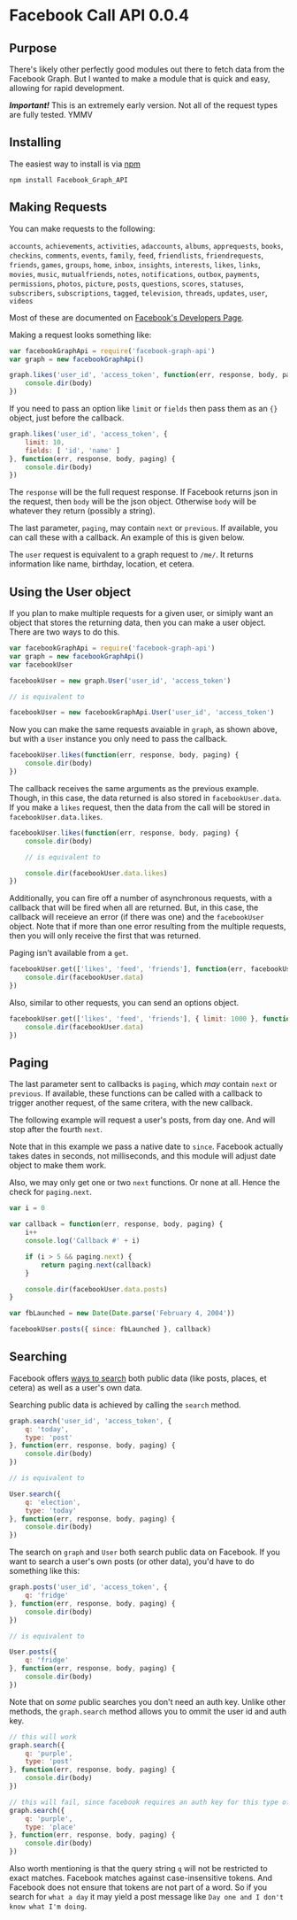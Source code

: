 Facebook Call API 0.0.4
=======================

## Purpose

There's likely other perfectly good modules out there to fetch data from the Facebook Graph. But I wanted to make a module that is quick and easy, allowing for rapid development.

***Important!*** This is an extremely early version. Not all of the request types are fully tested. YMMV

## Installing

The easiest way to install is via [npm](http://npmjs.org/)

```
npm install Facebook_Graph_API
```

## Making Requests

You can make requests to the following:

`accounts`, `achievements`, `activities`, `adaccounts`, `albums`, `apprequests`, `books`, `checkins`, `comments`, `events`, `family`, `feed`, `friendlists`, `friendrequests`, `friends`, `games`, `groups`, `home`, `inbox`, `insights`, `interests`, `likes`, `links`, `movies`, `music`, `mutualfriends`, `notes`, `notifications`, `outbox`, `payments`, `permissions`, `photos`, `picture`, `posts`, `questions`, `scores`, `statuses`, `subscribers`, `subscriptions`, `tagged`, `television`, `threads`, `updates`, `user`, `videos`

Most of these are documented on [Facebook's Developers Page](http://developers.facebook.com/docs/reference/api/).

Making a request looks something like:

```js
var facebookGraphApi = require('facebook-graph-api')
var graph = new facebookGraphApi()

graph.likes('user_id', 'access_token', function(err, response, body, paging) {
	console.dir(body)
})
```

If you need to pass an option like `limit` or `fields` then pass them as an `{}` object, just before the callback. 

```js
graph.likes('user_id', 'access_token', {
	limit: 10,
	fields: [ 'id', 'name' ]
}, function(err, response, body, paging) {
	console.dir(body)
})
```

The `response` will be the full request response. If Facebook returns json in the request, then `body` will be the json object. Otherwise `body` will be whatever they return (possibly a string).

The last parameter, `paging`, may contain `next` or `previous`. If available, you can call these with a callback. An example of this is given below.

The `user` request is equivalent to a graph request to `/me/`. It returns information like name, birthday, location, et cetera.

## Using the User object

If you plan to make multiple requests for a given user, or simiply want an object that stores the returning data, then you can make a user object. There are two ways to do this.

```js
var facebookGraphApi = require('facebook-graph-api')
var graph = new facebookGraphApi()
var facebookUser

facebookUser = new graph.User('user_id', 'access_token')

// is equivalent to

facebookUser = new facebookGraphApi.User('user_id', 'access_token')
```

Now you can make the same requests avaiable in `graph`, as shown above, but with a `User` instance you only need to pass the callback.

```js
facebookUser.likes(function(err, response, body, paging) {
	console.dir(body)
})
```

The callback receives the same arguments as the previous example. Though, in this case, the data returned is also stored in `facebookUser.data`. If you make a `likes` request, then the data from the call will be stored in `facebookUser.data.likes`.

```js
facebookUser.likes(function(err, response, body, paging) {
	console.dir(body)

	// is equivalent to

	console.dir(facebookUser.data.likes)
})
```

Additionally, you can fire off a number of asynchronous requests, with a callback that will be fired when all are returned. But, in this case, the callback will receieve an error (if there was one) and the `facebookUser` object. Note that if more than one error resulting from the multiple requests, then you will only receive the first that was returned.

Paging isn't available from a `get`.

```js
facebookUser.get(['likes', 'feed', 'friends'], function(err, facebookUser) {
	console.dir(facebookUser.data)
})
```

Also, similar to other requests, you can send an options object.

```js
facebookUser.get(['likes', 'feed', 'friends'], { limit: 1000 }, function(err, facebookUser) {
	console.dir(facebookUser.data)
})
```

## Paging

The last parameter sent to callbacks is `paging`, which _may_ contain `next` or `previous`. If available, these functions can be called with a callback to trigger another request, of the same critera, with the new callback.

The following example will request a user's posts, from day one. And will stop after the fourth `next`.

Note that in this example we pass a native date to `since`. Facebook actually takes dates in seconds, not milliseconds, and this module will adjust date object to make them work.

Also, we may only get one or two `next` functions. Or none at all. Hence the check for `paging.next`.

```js
var i = 0

var callback = function(err, response, body, paging) {
	i++
	console.log('Callback #' + i)

	if (i > 5 && paging.next) {
		return paging.next(callback)
	}

	console.dir(facebookUser.data.posts)
}

var fbLaunched = new Date(Date.parse('February 4, 2004'))

facebookUser.posts({ since: fbLaunched }, callback)
```

## Searching

Facebook offers [ways to search](http://developers.facebook.com/docs/reference/api/#searching) both public data (like posts, places, et cetera) as well as a user's own data.

Searching public data is achieved by calling the `search` method.

```js
graph.search('user_id', 'access_token', {
	q: 'today',
	type: 'post'
}, function(err, response, body, paging) {
	console.dir(body)
})

// is equivalent to

User.search({
	q: 'election',
	type: 'today'
}, function(err, response, body, paging) {
	console.dir(body)
})
```

The search on `graph` and `User` both search public data on Facebook. If you want to search a user's own posts (or other data), you'd have to do something like this:

```js
graph.posts('user_id', 'access_token', {
	q: 'fridge'
}, function(err, response, body, paging) {
	console.dir(body)
})

// is equivalent to

User.posts({
	q: 'fridge'
}, function(err, response, body, paging) {
	console.dir(body)
})
```

Note that on *some* public searches you don't need an auth key. Unlike other methods, the `graph.search` method allows you to ommit the user id and auth key.

```js
// this will work
graph.search({
	q: 'purple',
	type: 'post'
}, function(err, response, body, paging) {
	console.dir(body)
})

// this will fail, since facebook requires an auth key for this type of search
graph.search({
	q: 'purple',
	type: 'place'
}, function(err, response, body, paging) {
	console.dir(body)
})
```

Also worth mentioning is that the query string `q` will not be restricted to exact matches. Facebook matches against case-insensitive tokens. And Facebook does not ensure that tokens are not part of a word. So if you search for `what a day` it may yield a post message like `Day one and I don't know what I'm doing`. 